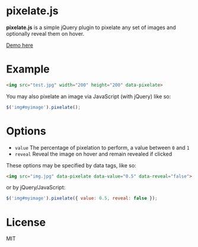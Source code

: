 pixelate.js
===

**pixelate.js** is a simple jQuery plugin to pixelate any set of images and optionally reveal them on hover.

[Demo here](http://43081j.github.io/pixelate/)

Example
===

```html
<img src="test.jpg" width="200" height="200" data-pixelate>
```

You may also pixelate an image via JavaScript (with jQuery) like so:

```javascript
$('img#myimage').pixelate();
```

Options
===

* `value` The percentage of pixelation to perform, a value between `0` and `1`
* `reveal` Reveal the image on hover and remain revealed if clicked

These options may be specified by data tags, like so:

```html
<img src="img.jpg" data-pixelate data-value="0.5" data-reveal="false">
```

or by jQuery/JavaScript:

```javascript
$('img#myimage').pixelate({ value: 0.5, reveal: false });
```

License
===

MIT

